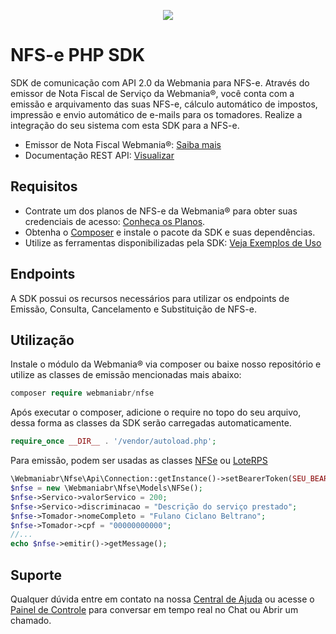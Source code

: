 
<p align="center">
  <img src="https://wmbr.s3.amazonaws.com/img/logo_webmaniabr_github2.png">
</p>

# NFS-e PHP SDK
SDK de comunicação com API 2.0 da Webmania para NFS-e.
Através do emissor de Nota Fiscal de Serviço da Webmania®, você conta com a emissão e arquivamento das suas NFS-e, cálculo automático de impostos, impressão e envio automático de e-mails para os tomadores. Realize a integração do seu sistema com esta SDK para a NFS-e.

- Emissor de Nota Fiscal Webmania®: [Saiba mais](https://webmaniabr.com/nota-fiscal-eletronica/)
- Documentação REST API: [Visualizar](https://webmaniabr.com/docs/rest-api-nfse/)

## Requisitos

- Contrate um dos planos de NFS-e da Webmania® para obter suas credenciais de acesso: [Conheça os Planos](https://webmaniabr.com/nota-fiscal-eletronica/#plans-section).
- Obtenha o [Composer](https://getcomposer.org/) e instale o pacote da SDK e suas dependências.
- Utilize as ferramentas disponibilizadas pela SDK: [Veja Exemplos de Uso](https://github.com/webmaniabr/NFSe-PHP-SDK/tree/main/sample)

## Endpoints

A SDK possui os recursos necessários para utilizar os endpoints de Emissão, Consulta, Cancelamento e Substituição de NFS-e.

## Utilização
Instale o módulo da Webmania® via composer ou baixe nosso repositório e utilize as classes de emissão mencionadas mais abaixo:

```php
composer require webmaniabr/nfse
```

Após executar o composer, adicione o require no topo do seu arquivo, dessa forma as classes da SDK serão carregadas automaticamente.

```php
require_once __DIR__ . '/vendor/autoload.php';
```

Para emissão, podem ser usadas as classes [NFSe](https://github.com/webmaniabr/NFSe-PHP-SDK/blob/main/src/Models/NFSe.php) ou [LoteRPS](https://github.com/webmaniabr/NFSe-PHP-SDK/blob/main/src/Models/LoteRPS.php)

```php
\Webmaniabr\Nfse\Api\Connection::getInstance()->setBearerToken(SEU_BEARER_TOKEN); // A classe Connection aplica o padrão Singleton, e sempre deve ser chamada pelo menos uma vez antes da emissão para definir o valor do Bearer Token
$nfse = new \Webmaniabr\Nfse\Models\NFSe();
$nfse->Servico->valorServico = 200;
$nfse->Servico->discriminacao = "Descrição do serviço prestado";
$nfse->Tomador->nomeCompleto = "Fulano Ciclano Beltrano";
$nfse->Tomador->cpf = "00000000000";
//...
echo $nfse->emitir()->getMessage();
```

## Suporte

Qualquer dúvida entre em contato na nossa [Central de Ajuda](https://ajuda.webmaniabr.com) ou acesse o [Painel de Controle](https://webmaniabr.com/painel/) para conversar em tempo real no Chat ou Abrir um chamado.

